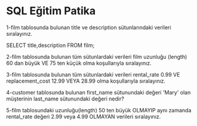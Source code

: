 
# SQL Eğitim Patika

1-film tablosunda bulunan title ve description sütunlarındaki verileri sıralayınız.

SELECT title,description FROM film;

2-film tablosunda bulunan tüm sütunlardaki verileri film uzunluğu (length) 60 dan büyük VE 75 ten küçük olma koşullarıyla sıralayınız.


3-film tablosunda bulunan tüm sütunlardaki verileri rental_rate 0.99 VE replacement_cost 12.99 VEYA 28.99 olma koşullarıyla sıralayınız.


4-customer tablosunda bulunan first_name sütunundaki değeri 'Mary' olan müşterinin last_name sütunundaki değeri nedir?


5-film tablosundaki uzunluğu(length) 50 ten büyük OLMAYIP aynı zamanda rental_rate değeri 2.99 veya 4.99 OLMAYAN verileri sıralayınız.

